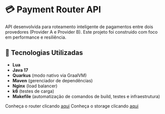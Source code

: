 # 💳 Payment Router API

API desenvolvida para roteamento inteligente de pagamentos entre dois provedores (Provider A e Provider B). 
Este projeto foi construído com foco em performance e resiliência.

## 🚀 Tecnologias Utilizadas

- **Lua**
- **Java 17**
- **Quarkus** (modo nativo via GraalVM)
- **Maven** (gerenciador de dependências)
- **Nginx** (load balancer)
- **k6** (testes de carga)
- **Makefile** (automatização de comandos de build, testes e infraestrutura)

Conheça o router clicando [aqui](https://github.com/Maxel-Uds/payment-router)
Conheça o storage clicando [aqui](https://github.com/Maxel-Uds/payment-storage)
